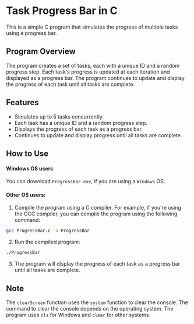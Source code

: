 # Task Progress Bar in C

This is a simple C program that simulates the progress of multiple tasks using a progress bar.

## Program Overview

The program creates a set of tasks, each with a unique ID and a random progress step. Each task's progress is updated at each iteration and displayed as a progress bar. The program continues to update and display the progress of each task until all tasks are complete.

## Features

- Simulates up to 5 tasks concurrently.
- Each task has a unique ID and a random progress step.
- Displays the progress of each task as a progress bar.
- Continues to update and display progress until all tasks are complete.

## How to Use

#### Windows OS users

You can download `ProgressBar.exe`, if you are using a `Windows` OS.

#### Other OS users:

1. Compile the program using a C compiler. For example, if you're using the GCC compiler, you can compile the program using the following command:

```bash
gcc ProgressBar.c -o ProgressBar
```

2. Run the compiled program:

```bash
./ProgressBar
```

3. The program will display the progress of each task as a progress bar until all tasks are complete.

## Note

The `clearScreen` function uses the `system` function to clear the console. The command to clear the console depends on the operating system. The program uses `cls` for Windows and `clear` for other systems.
